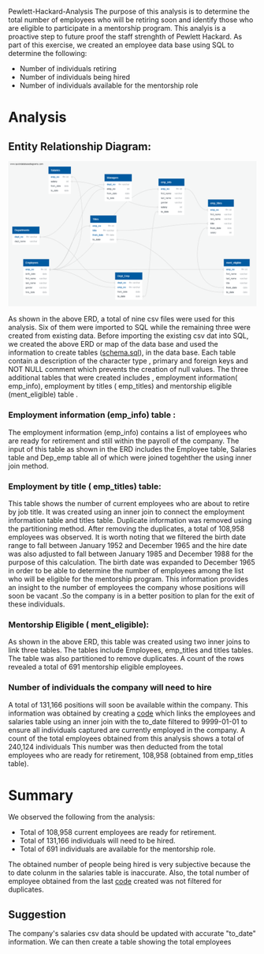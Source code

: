   Pewlett-Hackard-Analysis
The purpose of this analysis is to determine the total number of employees who will be retiring soon and identify those who are eligible to participate in a mentorship program. This analyis is a proactive step to future proof the staff strenghth of Pewlett Hackard. As part of this exercise, we created an employee data base using SQL to determine the following:
*  Number of individuals retiring
*  Number of individuals being hired
* Number of individuals available for the mentorship role

# Analysis

## Entity Relationship Diagram:
![](https://github.com/femolyn1/Pewlett-Hackard-Analysis/blob/master/Module%207%20Challenge/ERD.png)

As shown in the above ERD, a total of nine csv files were used for this analysis. Six of them were imported to SQL  while the remaining three were created from existing data.  Before importing the existing csv dat into SQL,  we created the above ERD or map of the data base and used the information to create tables ([schema.sql](https://github.com/femolyn1/Pewlett-Hackard-Analysis/blob/master/Module%207%20Challenge/schema.sql)), in the data base.  Each table contain a description of the character type , primary and foreign keys and NOT NULL comment which prevents the creation of null values. The three additional tables that were created includes , employment information( emp_info), employment by titles ( emp_titles) and mentorship eligible (ment_eligible) table .
### Employment information (emp_info) table :  
The employment information (emp_info)  contains a list of employees who are ready for retirement and still within the payroll of the company. The input of this table as shown in the ERD includes the Employee table, Salaries table and Dep_emp table all of which were joined togehther the using inner join method.  

### Employment by title ( emp_titles) table:
This table shows the number of current employees who are about to retire by job title. It was created using an inner join to connect the employment information table and titles table. Duplicate information was removed using the partitioning method. After removing the duplicates, a total of 108,958 employees was observed. It is worth noting that we filtered the birth date range to fall between January 1952 and December 1965 and the hire date was also adjusted to fall between January 1985 and December 1988 for the purpose of this calculation. The birth date was expanded to December 1965 in order to be able to determine the number of employees among the list who will be eligible for the mentorship program.  This information provides an insight to the number of employees the company whose positions will soon be vacant .So the company is in a better position to plan for the exit of these individuals. 

### Mentorship Eligible ( ment_eligible):
As shown in the above ERD, this table was created using two inner joins to link three tables. The tables include Employees, emp_titles and titles tables. The table was also partitioned to remove duplicates. A count of the rows revealed a total of 691 mentorship eligible employees. 

### Number of individuals the company will need to hire
A total of 131,166 positions will soon be available within the company. This information was obtained by creating a [code](https://github.com/femolyn1/Pewlett-Hackard-Analysis/blob/08f6403c899ac9cc43bed9f9628fc5bb34b670c7/Module%207%20Challenge/queries_challenge.sql#L96) which links the employees and salaries table using an inner join with the to_date filtered to 9999-01-01 to ensure all individuals captured are currently employed in the company. A count of the total employees obtained from this analysis shows a total of 240,124 individuals This number was then deducted from the total employees who are ready for retirement, 108,958 (obtained from emp_titles table). 
# Summary
We observed the following from the analysis:
* Total of 108,958 current employees are ready for retirement. 
* Total of 131,166 individuals will need to be hired.
* Total of 691 individuals are available for the mentorship role.

The obtained number of people being hired is very subjective because the to date colunm in the salaries table is inaccurate. Also, the total number of employee obtained from the last [code](https://github.com/femolyn1/Pewlett-Hackard-Analysis/blob/08f6403c899ac9cc43bed9f9628fc5bb34b670c7/Module%207%20Challenge/queries_challenge.sql#L96) created was not filtered for duplicates. 
## Suggestion
The company's salaries csv data should be updated with accurate "to_date" information. We can then create a table showing the total employees 


